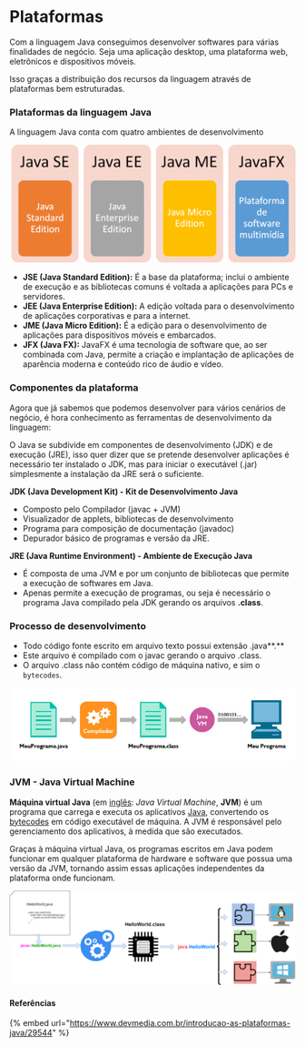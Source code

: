 # Plataformas

Com a linguagem Java conseguimos desenvolver softwares para várias finalidades de negócio. Seja uma aplicação desktop, uma plataforma web, eletrônicos e dispositivos móveis.

Isso graças a distribuição dos recursos da linguagem através de plataformas bem estruturadas.

### Plataformas da linguagem Java

A linguagem Java conta com quatro ambientes de desenvolvimento

![](<../.gitbook/assets/image (9).png>)

* **JSE (Java Standard Edition):** É a base da plataforma; inclui o ambiente de execução e as bibliotecas comuns é voltada a aplicações para PCs e servidores.
* **JEE (Java Enterprise Edition):** A edição voltada para o desenvolvimento de aplicações corporativas e para a internet.
* **JME (Java Micro Edition):** É a edição para o desenvolvimento de aplicações para dispositivos móveis e embarcados.
* **JFX (Java FX):** JavaFX é uma tecnologia de software que, ao ser combinada com Java, permite a criação e implantação de aplicações de aparência moderna e conteúdo rico de áudio e vídeo.

### Componentes da plataforma

Agora que já sabemos que podemos desenvolver para vários cenários de negócio, é hora conhecimento as ferramentas de desenvolvimento da linguagem:

O Java se subdivide em componentes de desenvolvimento (JDK) e de execução (JRE), isso quer dizer que se pretende desenvolver aplicações é necessário ter instalado o JDK, mas para iniciar o executável (.jar) simplesmente a instalação da JRE será o suficiente.

**JDK (Java Development Kit) - Kit de Desenvolvimento Java**

* Composto pelo Compilador (javac + JVM)&#x20;
* Visualizador de applets, bibliotecas de desenvolvimento&#x20;
* Programa para composição de documentação (javadoc)&#x20;
* Depurador básico de programas e versão da JRE.

**JRE (Java Runtime Environment) - Ambiente de Execução Java**

* É composta de uma JVM e por um conjunto de bibliotecas que permite a execução de softwares em Java.&#x20;
* Apenas permite a execução de programas, ou seja é necessário o programa Java compilado pela JDK gerando os arquivos **.class**.

### Processo de desenvolvimento

* Todo código fonte escrito em arquivo texto possui extensão .java**.**
* Este arquivo é compilado com o javac gerando o arquivo .class.
* O arquivo .class não contém código de máquina nativo, e sim o `bytecodes`.

![](<../.gitbook/assets/image (3).png>)

### JVM - Java Virtual Machine

**Máquina virtual Java** (em [inglês](https://pt.wikipedia.org/wiki/L%C3%ADngua\_inglesa): _Java Virtual Machine_, **JVM**) é um programa que carrega e executa os aplicativos [Java](https://pt.wikipedia.org/wiki/Linguagem\_de\_programa%C3%A7%C3%A3o\_Java), convertendo os [bytecodes](https://pt.wikipedia.org/wiki/Bytecode\_Java) em código executável de máquina. A JVM é responsável pelo gerenciamento dos aplicativos, à medida que são executados.

Graças à máquina virtual Java, os programas escritos em Java podem funcionar em qualquer plataforma de hardware e software que possua uma versão da JVM, tornando assim essas aplicações independentes da plataforma onde funcionam.

![Wikipedia - Camada responsável por interpretar os bytecodes para cada sistema operacional](<../.gitbook/assets/image (10).png>)

#### Referências

{% embed url="https://www.devmedia.com.br/introducao-as-plataformas-java/29544" %}
